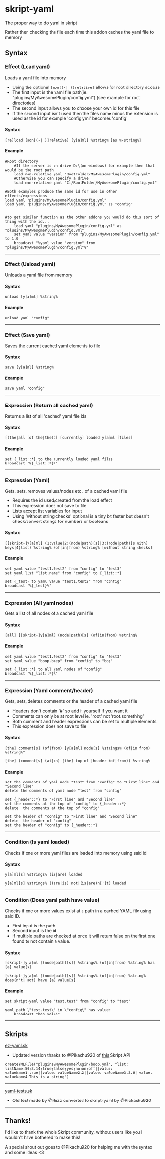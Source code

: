 # skript-yaml
The proper way to do yaml in skript

Rather then checking the file each time this addon caches the yaml file to memory

## Syntax


### Effect (Load yaml)
Loads a yaml file into memory
  - Using the optional `[non[(-| )]relative]` allows for root directory access
  - The first input is the yaml file path(ie. "plugins/MyAwesomePlugin/config.yml") (see example for root directories)
  - The second input allows you to choose your own id for this file
  - If the second input isn't used then the files name minus the extension is used as the id for example 'config.yml' becomes 'config'

#### Syntax

`[re]load [non[(-| )]relative] [y[a]ml] %string% [as %-string%]`

#### Example

```
#Root directory
	#If the server is on drive D:\(on windows) for example then that would be the root path
	load non-relative yaml "RootFolder/MyAwesomePlugin/config.yml"
	#Otherwise you can specify a drive
	load non-relative yaml "C:/RootFolder/MyAwesomePlugin/config.yml"

#Both examples produce the same id for use in other effects/expressions
load yaml "plugins/MyAwesomePlugin/config.yml"
load yaml "plugins/MyAwesomePlugin/config.yml" as "config"


#to get similar function as the other addons you would do this sort of thing with the id...
	load yaml "plugins/MyAwesomePlugin/config.yml" as "plugins/MyAwesomePlugin/config.yml"
	set yaml value "version" from "plugins/MyAwesomePlugin/config.yml" to 1.0
	broadcast "%yaml value "version" from "plugins/MyAwesomePlugin/config.yml"%"
```

---

### Effect (Unload yaml)
Unloads a yaml file from memory

#### Syntax

`unload [y[a]ml] %string%`

#### Example

```
unload yaml "config"
```
---

### Effect (Save yaml)
Saves the current cached yaml elements to file

#### Syntax

`save [y[a]ml] %string%`

#### Example

```
save yaml "config"
```
---

### Expression (Return all cached yaml)
Returns a list of all 'cached' yaml file ids

#### Syntax

`[(the|all (of the|the))] [currently] loaded y[a]ml [files]`

#### Example

```
set {_list::*} to the currently loaded yaml files
broadcast "%{_list::*}%"
```
---

### Expression (Yaml)
Gets, sets, removes values/nodes etc.. of a cached yaml file
  - Requires the id used/created from the load effect
  - This expression does not save to file
  - Lists accept list variables for input
  - Using 'without string checks' optional is a tiny bit faster but doesn't check/convert strings for numbers or booleans

#### Syntax

`[[skript-]y[a]ml] (1¦value|2¦(node|path)[s]|3¦(node|path)[s with] keys|4¦list) %string% (of|in|from) %string% [without string checks]`

#### Example

```
set yaml value "test1.test2" from "config" to "test3"
set yaml list "list.name" from "config" to {_list::*}

set {_test} to yaml value "test1.test2" from "config"
broadcast "%{_test}%"
```
---

### Expression (All yaml nodes)
Gets a list of all nodes of a cached yaml file

#### Syntax

`[all] [[skript-]y[a]ml] (node|path)[s] (of|in|from) %string%`

#### Example

```
set yaml value "test1.test2" from "config" to "test3"
set yaml value "boop.beep" from "config" to "bop"

set {_list::*} to all yaml nodes of "config"
broadcast "%{_list::*}%"
```
---

### Expression (Yaml comment/header)
Gets, sets, deletes comments or the header of a cached yaml file
  - Headers don't contain '#' so add it yourself if you want it
  - Comments can only be at root level ie. 'root' not 'root.something'
  - Both comment and header expressions can be set to multiple elements
  - This expression does not save to file

#### Syntax

`[the] comment[s] (of|from) [y[a]ml] node[s] %strings% (of|in|from) %string%"`

`[the] (comment[s] (at|on) [the] top of |header (of|from)) %string%`

#### Example

```
set the comments of yaml node "test" from "config" to "First line" and "Second line"
delete the comments of yaml node "test" from "config"

set {_header::*} to "First line" and "Second line"
set the comments at the top of "config" to {_header::*}
delete  the comments at the top of "config"

set the header of "config" to "First line" and "Second line"
delete  the header of "config"
set the header of "config" to {_header::*}
```
---

### Condition (Is yaml loaded)
Checks if one or more yaml files are loaded into memory using said id

#### Syntax

`y[a]ml[s] %strings% (is|are) loaded`

`y[a]ml[s] %strings% ((are|is) not|(is|are)n[']t) loaded`

---

### Condition (Does yaml path have value)
Checks if one or more values exist at a path in a cached YAML file using said ID.
  - First input is the path
  - Second input is the id
  - If multiple paths are checked at once it will return false on the first one found to not contain a value.

#### Syntax

`[skript-]y[a]ml [(node|path)[s]] %strings% (of|in|from) %string% has [a] value[s]`

`[skript-]y[a]ml [(node|path)[s]] %strings% (of|in|from) %string% does(n't| not) have [a] value[s]`

#### Example

```
set skript-yaml value "test.test" from "config" to "test"

yaml path \"test.test\" in \"config\" has value:
    broadcast "has value"
```
---

## Skripts


[ez-yaml.sk](https://github.com/Sashie/skript-yaml/blob/master/res/ez-yaml.sk)

  - Updated version thanks to @Pikachu920 of [this](https://forums.skunity.com/resources/ezyml.85/) Skript API

```
createYMLFile("plugins/MyAwesomePlugin/boop.yml", "list: listName:50;3.14;true;false;yes;no;on;off||value: valueName1:true||value: valueName2:2||value: valueName3:2.6||value: valueName4:This is a string")
```

---

[yaml-tests.sk](https://github.com/Sashie/skript-yaml/blob/master/res/yaml-tests.sk)

  - Old test made by @Rezz converted to skript-yaml by @Pickachu920
  
---

## Thanks!
I'd like to thank the whole Skript community, without users like you I wouldn't have bothered to make this!

A special shout out goes to @Pikachu920 for helping me with the syntax and some ideas <3
